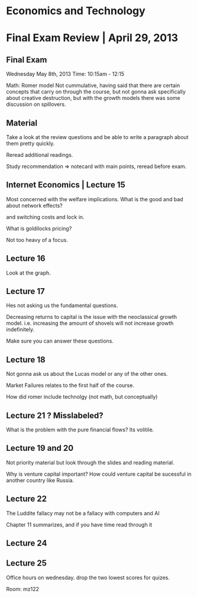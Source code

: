 Economics and Technology
=====================
Final Exam Review | April 29, 2013
============

Final Exam
-----
Wednesday May 8th, 2013
Time: 10:15am - 12:15

Math: Romer model
Not cummulative, having said that there are certain concepts that carry on
through the course, but not gonna ask specifically about creative destruction,
but with the growth models there was some discussion on spillovers.

Material
-----
Take a look at the review questions and be able to write a paragraph about them
pretty quickly.

Reread additional readings.

Study recommendation => notecard with main points, reread before exam.

Internet Economics | Lecture 15
-------
Most concerned with the welfare implications.  What is the good and bad about
network effects? 

and switching costs and lock in.

What is goldilocks pricing?

Not too heavy of a focus.

Lecture 16
--------
Look at the graph.

Lecture 17
-------
Hes not asking us the fundamental questions.

Decreasing returns to capital is the issue with the neoclassical growth model.
i.e. increasing the amount of shovels will not increase growth indefinitely.

Make sure you can answer these questions.

Lecture 18
------
Not gonna ask us about the Lucas model or any of the other ones.

Market Failures relates to the first half of the course.

How did romer include technolgy (not math, but conceptually)

Lecture 21 ? Misslabeled?
--------
What is the problem with the pure financial flows?  Its volitile.

Lecture 19 and 20
-------
Not priority material but look through the slides and reading material.

Why is venture capital important?
How could venture capital be sucessful in another country like Russia.

Lecture 22
------
The Luddite fallacy may not be a fallacy with computers and AI

Chapter 11 summarizes, and if you have time read through it

Lecture 24
------

Lecture 25
------

Office hours on wednesday.
drop the two lowest scores for quizes.

Room: mz122 
